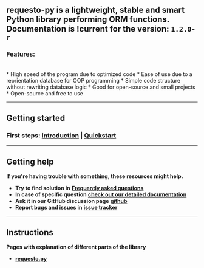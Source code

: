**requesto-py** is a lightweight, stable and smart Python library performing ORM functions.
<br>
Documentation is !current for the version: `1.2.0-r`
---

<h3>Features:</h3>
<br>
* High speed of the program due to optimized code
* Ease of use due to a reorientation database for OOP programming
* Simple code structure without rewriting database logic
* Good for open-source and small projects
* Open-source and free to use

---
## Getting started

### **First steps**: [**Introduction**](./start.md) | [**Quickstart**](./quickstart.md)


---

## Getting help

**If you're having trouble with something, these resources might help.**
* **Try to find solution in** [**Frequently asked questions**](./faq.md)
* **In case of specific question** [**check out our detailed documentation**](./manuals.md)
* **Ask it in our GitHub discussion page** [**github**](https://github.com/SOLIDusr/requesto-py/issues/new)
* **Report bugs and issues in** [**issue tracker**](https://github.com/SOLIDusr/requesto-py/issues/new)

---

## Instructions
**<p>Pages with explanation of different parts of the library</p>**
* [**requesto.py**](manuals.md)